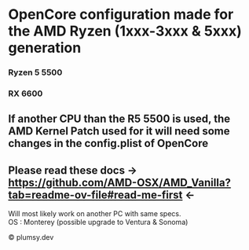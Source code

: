 # OpenCore configuration made for the AMD Ryzen (1xxx-3xxx & 5xxx) generation

### Ryzen 5 5500
### RX 6600

## If another CPU than the R5 5500 is used, the AMD Kernel Patch used for it will need some changes in the config.plist of OpenCore
## Please read these docs -> https://github.com/AMD-OSX/AMD_Vanilla?tab=readme-ov-file#read-me-first <-

Will most likely work on another PC with same specs.\
OS : Monterey (possible upgrade to Ventura & Sonoma)

© plumsy.dev